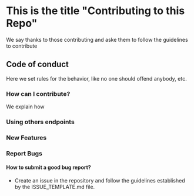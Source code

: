 # This is the title "Contributing to this Repo"
We say thanks to those contributing and aske them to follow the guidelines to contribute

## Code of conduct
Here we set rules for the behavior, like no one should offend anybody, etc.

### How can I contribute?

We explain how

### Using others endpoints

### New Features

### Report Bugs

#### How to submit a good bug report?
- Create an issue in the repository and follow the guidelines established by the ISSUE_TEMPLATE.md file.
